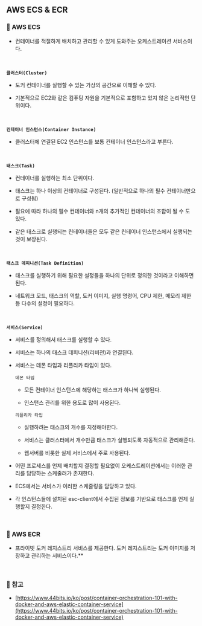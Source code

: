 ## AWS ECS & ECR

### :book: AWS ECS

- 컨테이너를 적절하게 배치하고 관리할 수 있게 도와주는 오케스트레이션 서비스이다.

<br>

**`클러스터(Cluster)`**

- 도커 컨테이너를 실행할 수 있는 가상의 공간으로 이해할 수 있다.

- 기본적으로 EC2와 같은 컴퓨팅 자원을 기본적으로 포함하고 있지 않은 논리적인 단위이다.

<br>

**`컨테이너 인스턴스(Container Instance)`**

- 클러스터에 연결된 EC2 인스턴스를 보통 컨테이너 인스턴스라고 부른다.

<br>

**`태스크(Task)`**

- 컨테이너를 실행하는 최소 단위이다.

- 태스크는 하나 이상의 컨테이너로 구성된다. (일반적으로 하나의 필수 컨테이너만으로 구성됨)

- 필요에 따라 하나의 필수 컨테이너와 n개의 추가적인 컨테이너의 조합이 될 수 도 있다.

- 같은 태스크로 실행되는 컨테이너들은 모두 같은 컨테이너 인스턴스에서 실행되는 것이 보장된다.

<br>

**`태스크 데피니션(Task Definition)`**

- 태스크를 실행하기 위해 필요한 설정들을 하나의 단위로 정의한 것이라고 이해하면 된다.

- 네트워크 모드, 태스크의 역할, 도커 이미지, 실행 명령어, CPU 제한, 메모리 제한 등 다수의 설정이 필요하다.

<br>

**`서비스(Service)`**

- 서비스를 정의해서 태스크를 실행할 수 있다.

- 서비스는 하나의 태스크 데피니션(리비전)과 연결된다.

- 서비스는 데몬 타입과 리플리카 타입이 있다.

  `데몬 타입`

  - 모든 컨테이너 인스턴스에 해당하는 태스크가 하나씩 실행된다.

  - 인스턴스 관리를 위한 용도로 많이 사용된다.

  `리플리카 타입`

  - 실행하려는 태스크의 개수를 지정해야한다.

  - 서비스는 클러스터에서 개수만큼 태스크가 실행되도록 자동적으로 관리해준다.

  - 웹서버를 비롯한 실제 서비스에서 주로 사용된다.

- 어떤 프로세스를 언제 배치할지 결정할 필요없이 오케스트레이션에서는 이러한 관리를 담당하는 스케줄러가 존재한다.

- ECS에서는 서비스가 이러한 스케줄링을 담당하고 있다.

- 각 인스턴스들에 설치된 esc-client에서 수집된 정보를 기반으로 태스크를 언제 실행할지 결정한다.

<br>

### :book: AWS ECR

- 프라이빗 도커 레지스트리 서비스를 제공한다. 도커 레지스트리는 도커 이미지를 저장하고 관리하는 서비스이다.\*\*

<br>

### :bookmark: 참고

- [https://www.44bits.io/ko/post/container-orchestration-101-with-docker-and-aws-elastic-container-service](https://www.44bits.io/ko/post/container-orchestration-101-with-docker-and-aws-elastic-container-service)
